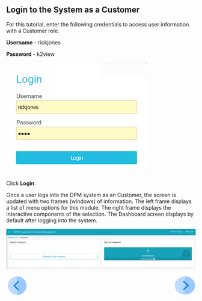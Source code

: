 ## Login to the System as a Customer

For this tutorial, enter the following credentials to access user information with a Customer role.

**Username** - rickjones

**Password** - k2view

![image](/articles/demo_project/DPM_Demo_Project/images/Customer_Login.jpg)                                  

Click **Login**.

Once a user logs into the DPM system as an Customer, the screen is updated with two frames (windows) of information. The left frame displays a list of menu options for this module. The right frame displays the interactive components of the selection. The Dashboard screen displays by default after logging into the system.

![image](/articles/demo_project/DPM_Demo_Project/images/Customer_Dashboard.jpg)    



[![Previous](/articles/demo_project/DPM_Demo_Project/images/Previous.png)]( /articles/demo_project/DPM_Demo_Project/05_Masking/03_02_Masking_Preview_Your_Data.md)[<img align="right" width="60" height="54" src="/articles/demo_project/DPM_Demo_Project/images/Next.png">](/articles/demo_project/DPM_Demo_Project/05_Masking/03_04_Masking_Submit_a_Request_to_Mask.md)
